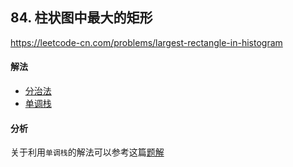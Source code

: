 ## 84. 柱状图中最大的矩形

https://leetcode-cn.com/problems/largest-rectangle-in-histogram


#### 解法  

* [分治法](_1.py)
* [单调栈](_2.py)


#### 分析

关于利用`单调栈`的解法可以参考这篇[题解](https://leetcode-cn.com/problems/largest-rectangle-in-histogram/solution/084zhu-zhuang-tu-zhong-zui-da-de-ju-xing-by-6westb/)


